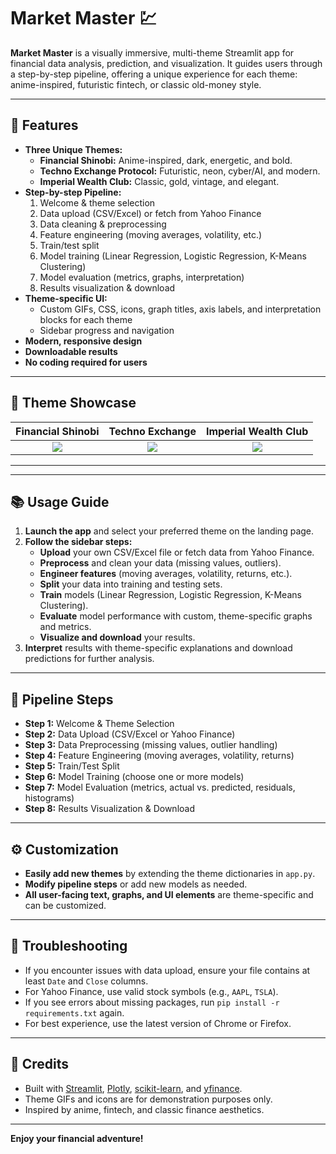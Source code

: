 # Market Master 💹

**Market Master** is a visually immersive, multi-theme Streamlit app for financial data analysis, prediction, and visualization. It guides users through a step-by-step pipeline, offering a unique experience for each theme: anime-inspired, futuristic fintech, or classic old-money style.

---

## 🚀 Features

- **Three Unique Themes:**
  - **Financial Shinobi:** Anime-inspired, dark, energetic, and bold.
  - **Techno Exchange Protocol:** Futuristic, neon, cyber/AI, and modern.
  - **Imperial Wealth Club:** Classic, gold, vintage, and elegant.
- **Step-by-step Pipeline:**
  1. Welcome & theme selection
  2. Data upload (CSV/Excel) or fetch from Yahoo Finance
  3. Data cleaning & preprocessing
  4. Feature engineering (moving averages, volatility, etc.)
  5. Train/test split
  6. Model training (Linear Regression, Logistic Regression, K-Means Clustering)
  7. Model evaluation (metrics, graphs, interpretation)
  8. Results visualization & download
- **Theme-specific UI:**
  - Custom GIFs, CSS, icons, graph titles, axis labels, and interpretation blocks for each theme
  - Sidebar progress and navigation
- **Modern, responsive design**
- **Downloadable results**
- **No coding required for users**

---

## 🎨 Theme Showcase
| Financial Shinobi | Techno Exchange | Imperial Wealth Club |
|:----------------:|:--------------:|:-------------------:|
| ![](https://encrypted-tbn0.gstatic.com/images?q=tbn:ANd9GcQjp3muwfBgyjebUOVbOerdEEm8SP9yRaAgTg&s) | ![](https://media.giphy.com/media/26ufdipQqU2lhNA4g/giphy.gif) | ![](https://media.giphy.com/media/3o6Zt6ML6BklcajjsA/giphy.gif) |

---

---

## 📚 Usage Guide

1. **Launch the app** and select your preferred theme on the landing page.
2. **Follow the sidebar steps:**
   - **Upload** your own CSV/Excel file or fetch data from Yahoo Finance.
   - **Preprocess** and clean your data (missing values, outliers).
   - **Engineer features** (moving averages, volatility, returns, etc.).
   - **Split** your data into training and testing sets.
   - **Train** models (Linear Regression, Logistic Regression, K-Means Clustering).
   - **Evaluate** model performance with custom, theme-specific graphs and metrics.
   - **Visualize and download** your results.
3. **Interpret** results with theme-specific explanations and download predictions for further analysis.

---

## 🔄 Pipeline Steps

- **Step 1:** Welcome & Theme Selection
- **Step 2:** Data Upload (CSV/Excel or Yahoo Finance)
- **Step 3:** Data Preprocessing (missing values, outlier handling)
- **Step 4:** Feature Engineering (moving averages, volatility, returns)
- **Step 5:** Train/Test Split
- **Step 6:** Model Training (choose one or more models)
- **Step 7:** Model Evaluation (metrics, actual vs. predicted, residuals, histograms)
- **Step 8:** Results Visualization & Download

---

## ⚙️ Customization
- **Easily add new themes** by extending the theme dictionaries in `app.py`.
- **Modify pipeline steps** or add new models as needed.
- **All user-facing text, graphs, and UI elements** are theme-specific and can be customized.

---

## 🧩 Troubleshooting
- If you encounter issues with data upload, ensure your file contains at least `Date` and `Close` columns.
- For Yahoo Finance, use valid stock symbols (e.g., `AAPL`, `TSLA`).
- If you see errors about missing packages, run `pip install -r requirements.txt` again.
- For best experience, use the latest version of Chrome or Firefox.

---

## 🙏 Credits
- Built with [Streamlit](https://streamlit.io/), [Plotly](https://plotly.com/python/), [scikit-learn](https://scikit-learn.org/), and [yfinance](https://github.com/ranaroussi/yfinance).
- Theme GIFs and icons are for demonstration purposes only.
- Inspired by anime, fintech, and classic finance aesthetics.

---

**Enjoy your financial adventure!** 
